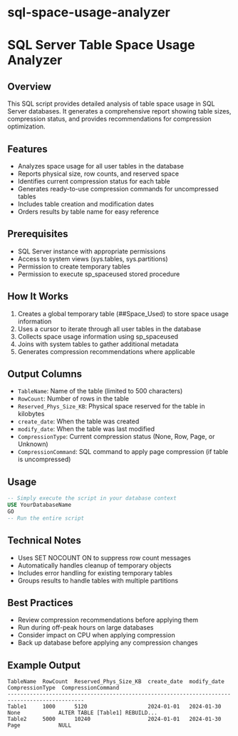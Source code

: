 # sql-space-usage-analyzer

# SQL Server Table Space Usage Analyzer

## Overview
This SQL script provides detailed analysis of table space usage in SQL Server databases. It generates a comprehensive report showing table sizes, compression status, and provides recommendations for compression optimization.

## Features
- Analyzes space usage for all user tables in the database
- Reports physical size, row counts, and reserved space
- Identifies current compression status for each table
- Generates ready-to-use compression commands for uncompressed tables
- Includes table creation and modification dates
- Orders results by table name for easy reference

## Prerequisites
- SQL Server instance with appropriate permissions
- Access to system views (sys.tables, sys.partitions)
- Permission to create temporary tables
- Permission to execute sp_spaceused stored procedure

## How It Works
1. Creates a global temporary table (##Space_Used) to store space usage information
2. Uses a cursor to iterate through all user tables in the database
3. Collects space usage information using sp_spaceused
4. Joins with system tables to gather additional metadata
5. Generates compression recommendations where applicable

## Output Columns
- `TableName`: Name of the table (limited to 500 characters)
- `RowCount`: Number of rows in the table
- `Reserved_Phys_Size_KB`: Physical space reserved for the table in kilobytes
- `create_date`: When the table was created
- `modify_date`: When the table was last modified
- `CompressionType`: Current compression status (None, Row, Page, or Unknown)
- `CompressionCommand`: SQL command to apply page compression (if table is uncompressed)

## Usage
```sql
-- Simply execute the script in your database context
USE YourDatabaseName
GO
-- Run the entire script
```

## Technical Notes
- Uses SET NOCOUNT ON to suppress row count messages
- Automatically handles cleanup of temporary objects
- Includes error handling for existing temporary tables
- Groups results to handle tables with multiple partitions

## Best Practices
- Review compression recommendations before applying them
- Run during off-peak hours on large databases
- Consider impact on CPU when applying compression
- Back up database before applying any compression changes

## Example Output
```plaintext
TableName  RowCount  Reserved_Phys_Size_KB  create_date  modify_date  CompressionType  CompressionCommand
----------------------------------------------------------------------------------------------
Table1     1000      5120                   2024-01-01   2024-01-30   None            ALTER TABLE [Table1] REBUILD...
Table2     5000      10240                  2024-01-01   2024-01-30   Page            NULL
```
